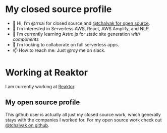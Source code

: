 # My closed source profile

- 👋 Hi, I’m @rrsai for closed source and [@tchalvak for open source](https://github.com/tchalvak).
- 👀 I’m interested in Serverless AWS, React, AWS Amplify, and NLP.
- 🌱 I’m currently learning Astro.js for static site generation _with components_
- 💞️ I’m looking to collaborate on full serverless apps.
- 📫 How to reach me: Just @roy me on slack.

# Working at Reaktor

I am currently working at [Reaktor](https://www.reaktor.com/).

## My open source profile

This github user is actually all just my closed source work, which generally stays with the companies I worked for.
For my open source work check out [@tchalvak on github](https://github.com/tchalvak).
